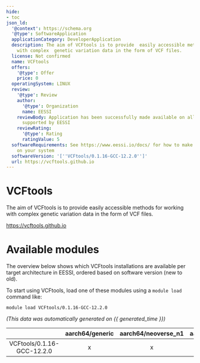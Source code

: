 ```yaml
---
hide:
- toc
json_ld:
  '@context': https://schema.org
  '@type': SoftwareApplication
  applicationCategory: DeveloperApplication
  description: The aim of VCFtools is to provide  easily accessible methods for working
    with complex  genetic variation data in the form of VCF files.
  license: Not confirmed
  name: VCFtools
  offers:
    '@type': Offer
    price: 0
  operatingSystem: LINUX
  review:
    '@type': Review
    author:
      '@type': Organization
      name: EESSI
    reviewBody: Application has been successfully made available on all architectures
      supported by EESSI
    reviewRating:
      '@type': Rating
      ratingValue: 5
  softwareRequirements: See https://www.eessi.io/docs/ for how to make EESSI available
    on your system
  softwareVersion: '[''VCFtools/0.1.16-GCC-12.2.0'']'
  url: https://vcftools.github.io
---
```


VCFtools
========


The aim of VCFtools is to provide  easily accessible methods for working with complex  genetic variation data in the form of VCF files.

https://vcftools.github.io
# Available modules


The overview below shows which VCFtools installations are available per target architecture in EESSI, ordered based on software version (new to old).

To start using VCFtools, load one of these modules using a `module load` command like:

```shell
module load VCFtools/0.1.16-GCC-12.2.0
```

*(This data was automatically generated on {{ generated_time }})*

| |aarch64/generic|aarch64/neoverse_n1|aarch64/neoverse_v1|aarch64/nvidia/grace|x86_64/generic|x86_64/amd/zen2|x86_64/amd/zen3|x86_64/amd/zen4|x86_64/intel/cascadelake|x86_64/intel/haswell|x86_64/intel/icelake|x86_64/intel/sapphirerapids|x86_64/intel/skylake_avx512|
| :---: | :---: | :---: | :---: | :---: | :---: | :---: | :---: | :---: | :---: | :---: | :---: | :---: | :---: |
|VCFtools/0.1.16-GCC-12.2.0|x|x|x|x|x|x|x|x|x|x|x|x|x|
